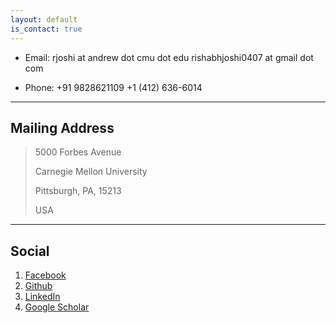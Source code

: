 ```yaml
---
layout: default
is_contact: true
---
```


* Email: rjoshi at andrew dot cmu dot edu
         rishabhjoshi0407 at gmail dot com

* Phone: +91 9828621109
	 +1 (412) 636-6014


---

## Mailing Address

> 5000 Forbes Avenue
>
> Carnegie Mellon University
>
> Pittsburgh, PA, 15213
>
> USA

---

## Social

1. [Facebook](https://www.facebook.com/rishabh.joshi.047)
2. [Github](https://github.com/rishabhjoshi)
3. [LinkedIn](https://in.linkedin.com/in/rishabh-joshi-887351b2)
4. [Google Scholar](https://scholar.google.co.in/citations?user=vu2pNVAAAAAJ&hl=en&oi=ao)
